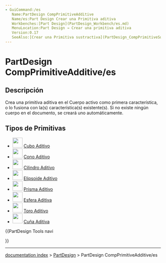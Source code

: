 ```yaml
---
- GuiCommand:/es
   Name:PartDesign CompPrimitiveAdditive
   Name/es:Part Design Crear una Primitiva aditiva
   Workbenches:[Part Design](PartDesign_Workbench/es.md)
   MenuLocation:Part Design → Crear una primitiva aditiva
   Version:0.17
   SeeAlso:[Crear una Primitiva sustractiva](PartDesign_CompPrimitiveSubtractive/es.md)
---
```


# PartDesign CompPrimitiveAdditive/es

## Descripción

Crea una primitiva aditiva en el Cuerpo activo como primera característica, o lo fusiona con la(s) característica(s) existente(s). Si no existe ningún cuerpo en el documento, se creará uno automáticamente.

## Tipos de Primitivas 

-   <img alt="" src=images/PartDesign_AdditiveBox.svg  style="width:32px;"> [Cubo Aditivo](PartDesign_AdditiveBox/es.md)
-   <img alt="" src=images/PartDesign_AdditiveCone.svg  style="width:32px;"> [Cono Aditivo](PartDesign_AdditiveCone/es.md)
-   <img alt="" src=images/PartDesign_AdditiveCylinder.svg  style="width:32px;"> [Cilindro Aditivo](PartDesign_AdditiveCylinder/es.md)
-   <img alt="" src=images/PartDesign_AdditiveEllipsoid.svg  style="width:32px;"> [Elipsoide Aditivo](PartDesign_AdditiveEllipsoid/es.md)
-   <img alt="" src=images/PartDesign_AdditivePrism.svg  style="width:32px;"> [Prisma Aditivo](PartDesign_AdditivePrism/es.md)
-   <img alt="" src=images/PartDesign_AdditiveSphere.svg  style="width:32px;"> [Esfera Aditiva](PartDesign_AdditiveSphere/es.md)
-   <img alt="" src=images/PartDesign_AdditiveTorus.svg  style="width:32px;"> [Toro Aditivo](PartDesign_AdditiveTorus/es.md)
-   <img alt="" src=images/PartDesign_AdditiveWedge.svg  style="width:32px;"> [Cuña Aditiva](PartDesign_AdditiveWedge/es.md)





{{PartDesign Tools navi

}}

---
[documentation index](../README.md) > [PartDesign](PartDesign_Workbench.md) > PartDesign CompPrimitiveAdditive/es
